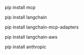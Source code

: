 pip install mcp

pip install langchain

pip install langchain-mcp-adapters

pip install langchain-aws

pip install anthropic

